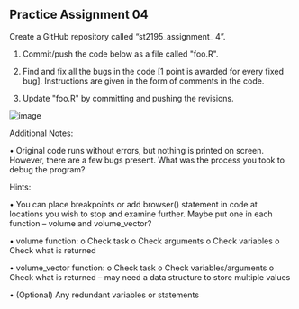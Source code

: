 ## Practice Assignment 04

Create a GitHub repository called “st2195_assignment_ 4”.
1. Commit/push the code below as a file called "foo.R". 

2. Find and fix all the bugs in the code [1 point is awarded for every fixed bug]. 
Instructions are given in the form of comments in the code.

3. Update "foo.R" by committing and pushing the revisions.

![image](https://user-images.githubusercontent.com/113455029/201471647-bd85206f-0a10-4de0-b8db-51722ba16111.png)

Additional Notes:

• Original code runs without errors, but nothing is printed on screen. However, there 
are a few bugs present. What was the process you took to debug the program?

Hints:

• You can place breakpoints or add browser() statement in code at locations you wish 
to stop and examine further. Maybe put one in each function – volume and 
volume_vector?

• volume function:
o Check task
o Check arguments
o Check variables
o Check what is returned

• volume_vector function:
o Check task
o Check variables/arguments
o Check what is returned – may need a data structure to store multiple values

• (Optional) Any redundant variables or statements
